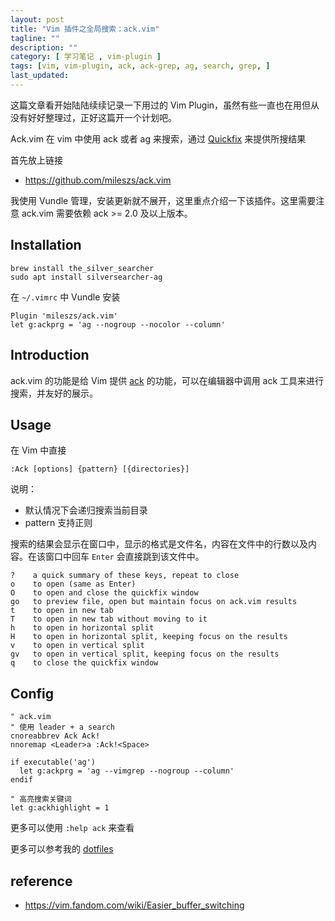 ```yaml
---
layout: post
title: "Vim 插件之全局搜索：ack.vim"
tagline: ""
description: ""
category: [ 学习笔记 , vim-plugin ]
tags: [vim, vim-plugin, ack, ack-grep, ag, search, grep, ]
last_updated:
---
```


这篇文章看开始陆陆续续记录一下用过的 Vim Plugin，虽然有些一直也在用但从没有好好整理过，正好这篇开一个计划吧。

Ack.vim 在 vim 中使用 ack 或者 ag 来搜索，通过 [Quickfix](http://vimdoc.sourceforge.net/htmldoc/quickfix.html#quickfix) 来提供所搜结果

首先放上链接

- <https://github.com/mileszs/ack.vim>

我使用 Vundle 管理，安装更新就不展开，这里重点介绍一下该插件。这里需要注意 ack.vim 需要依赖 ack >= 2.0 及以上版本。

## Installation

    brew install the_silver_searcher
    sudo apt install silversearcher-ag

在 `~/.vimrc` 中 Vundle 安装

    Plugin 'mileszs/ack.vim'
    let g:ackprg = 'ag --nogroup --nocolor --column'


## Introduction

ack.vim 的功能是给 Vim 提供 [ack](http://beyondgrep.com/) 的功能，可以在编辑器中调用 ack 工具来进行搜索，并友好的展示。

## Usage
在 Vim 中直接

    :Ack [options] {pattern} [{directories}]

说明：

- 默认情况下会递归搜索当前目录
- pattern 支持正则

搜索的结果会显示在窗口中，显示的格式是文件名，内容在文件中的行数以及内容。在该窗口中回车 `Enter` 会直接跳到该文件中。

    ?    a quick summary of these keys, repeat to close
    o    to open (same as Enter)
    O    to open and close the quickfix window
    go   to preview file, open but maintain focus on ack.vim results
    t    to open in new tab
    T    to open in new tab without moving to it
    h    to open in horizontal split
    H    to open in horizontal split, keeping focus on the results
    v    to open in vertical split
    gv   to open in vertical split, keeping focus on the results
    q    to close the quickfix window

## Config

    " ack.vim
    " 使用 leader + a search
    cnoreabbrev Ack Ack!
    nnoremap <Leader>a :Ack!<Space>

    if executable('ag')
      let g:ackprg = 'ag --vimgrep --nogroup --column'
    endif

    " 高亮搜索关键词
    let g:ackhighlight = 1

更多可以使用 `:help ack` 来查看

更多可以参考我的 [dotfiles](https://github.com/einverne/dotfiles)

## reference

- <https://vim.fandom.com/wiki/Easier_buffer_switching>
